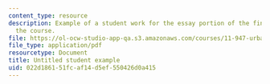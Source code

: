 ```yaml
---
content_type: resource
description: Example of a student work for the essay portion of the final exam of
  the course.
file: https://ol-ocw-studio-app-qa.s3.amazonaws.com/courses/11-947-urbanization-and-development-spring-2009/022d186151fcaf14d5ef550426d0a415_MIT11_947s09_sw03.pdf
file_type: application/pdf
resourcetype: Document
title: Untitled student example
uid: 022d1861-51fc-af14-d5ef-550426d0a415
---
```

